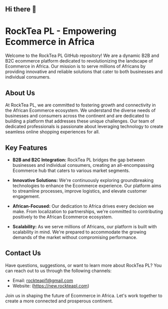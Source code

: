 ## Hi there 👋

# RockTea PL - Empowering Ecommerce in Africa

Welcome to the RockTea PL GitHub repository! We are a dynamic B2B and B2C ecommerce platform dedicated to revolutionizing the landscape of Ecommerce in Africa. Our mission is to serve millions of Africans by providing innovative and reliable solutions that cater to both businesses and individual consumers.

## About Us

At RockTea PL, we are committed to fostering growth and connectivity in the African Ecommerce ecosystem. We understand the diverse needs of businesses and consumers across the continent and are dedicated to building a platform that addresses these unique challenges. Our team of dedicated professionals is passionate about leveraging technology to create seamless online shopping experiences for all.

## Key Features

- **B2B and B2C Integration:** RockTea PL bridges the gap between businesses and individual consumers, creating an all-encompassing Ecommerce hub that caters to various market segments.

- **Innovative Solutions:** We're continuously exploring groundbreaking technologies to enhance the Ecommerce experience. Our platform aims to streamline processes, improve logistics, and elevate customer engagement.

- **African-Focused:** Our dedication to Africa drives every decision we make. From localization to partnerships, we're committed to contributing positively to the African Ecommerce ecosystem.

- **Scalability:** As we serve millions of Africans, our platform is built with scalability in mind. We're prepared to accommodate the growing demands of the market without compromising performance.

## Contact Us

Have questions, suggestions, or want to learn more about RockTea PL? You can reach out to us through the following channels:

- Email: rockteapl1@gmail.com
- Website: (https://new.rockteapl.com)

Join us in shaping the future of Ecommerce in Africa. Let's work together to create a more connected and prosperous continent.

